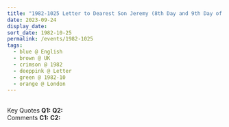 ```yaml
---
title: "1982-1025 Letter to Dearest Son Jeremy (8th Day and 9th Day of Navarātri), London, UK from Nirmala Yoga, Issue 12 (November-December 1982), Pages 23--24"
date: 2023-09-24
display_date: 
sort_date: 1982-10-25
permalink: /events/1982-1025
tags:
  - blue @ English
  - brown @ UK
  - crimson @ 1982
  - deeppink @ Letter
  - green @ 1982-10
  - orange @ London
---
```


<br>

<wave-list>
  <list-title color="DarkSeaGreen" width="55">Key Quotes</list-title>
  <list-item color="BlanchedAlmond" width="280"><b>Q1:</b> <i></i></list-item>
  <list-item color="Lavender" width="280"><b>Q2:</b> <i></i></list-item>
</wave-list>

<br>

<wave-list>
  <list-title color="DarkSeaGreen" width="55">Comments</list-title>
  <list-item color="BlanchedAlmond" width="280"><b>C1:</b> <i></i></list-item>
  <list-item color="Lavender" width="280"><b>C2:</b> <i></i></list-item>
</wave-list>